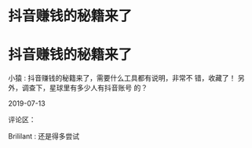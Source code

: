 # 抖音赚钱的秘籍来了

# 抖音赚钱的秘籍来了

小猿 : 抖音赚钱的秘籍来了，需要什么工具都有说明，非常不 错，收藏了！ 另外，调查下，星球里有多少人有抖音账号 的？

2019-07-13

评论区：

Brililant : 还是得多尝试